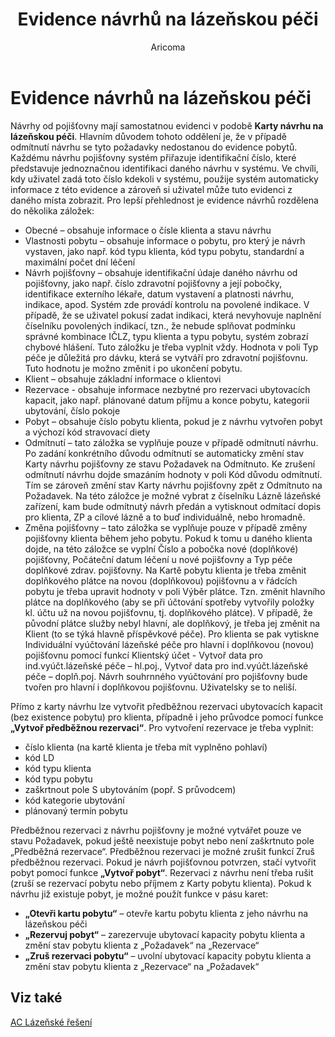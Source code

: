 ﻿---
    title: "Evidence návrhů na lázeňskou péči"
    author: Aricoma
    ms.date: 04/30/2018
    ms.topic: article
    ms.prod: dynamics-nav-2017
    ms.contentlocale: cs-cz
    ms.lasthandoff: 04/30/2018
---

# Evidence návrhů na lázeňskou péči

Návrhy od pojišťovny mají samostatnou evidenci v podobě **Karty návrhu na lázeňskou péči**. Hlavním důvodem tohoto oddělení je, že v případě odmítnutí návrhu se tyto požadavky nedostanou do evidence pobytů. Každému návrhu pojišťovny systém přiřazuje identifikační číslo, které představuje jednoznačnou identifikaci daného návrhu v systému. Ve chvíli, kdy uživatel zadá toto číslo kdekoli v systému, použije systém automaticky informace z této evidence a zároveň si uživatel může tuto evidenci z daného místa zobrazit. 
 Pro lepší přehlednost je evidence návrhů rozdělena do několika záložek:
-	Obecné – obsahuje informace o čísle klienta a stavu návrhu
-	Vlastnosti pobytu – obsahuje informace o pobytu, pro který je návrh vystaven, jako např. kód typu klienta, kód typu pobytu, standardní a maximální počet dní léčení
-	Návrh pojišťovny – obsahuje identifikační údaje daného návrhu od pojišťovny, jako např. číslo zdravotní pojišťovny a její pobočky, identifikace externího lékaře, datum vystavení a platnosti návrhu, indikace, apod. Systém zde provádí kontrolu na povolené indikace. V případě, že se uživatel pokusí zadat indikaci, která nevyhovuje naplnění číselníku povolených indikací, tzn., že nebude splňovat podmínku správné kombinace IČLZ, typu klienta a typu pobytu, systém zobrazí chybové hlášení. Tuto záložku je třeba vyplnit vždy. Hodnota v poli Typ péče je důležitá pro dávku, která se vytváří pro zdravotní pojišťovnu. Tuto hodnotu je možno změnit i po ukončení pobytu.
-	Klient – obsahuje základní informace o klientovi
-	Rezervace - obsahuje informace nezbytné pro rezervaci ubytovacích kapacit, jako např. plánované datum příjmu a konce pobytu, kategorii ubytování, číslo pokoje
-	Pobyt – obsahuje číslo pobytu klienta, pokud je z návrhu vytvořen pobyt a výchozí kód stravovací diety
-	Odmítnutí – tato záložka se vyplňuje pouze v případě odmítnutí návrhu. Po zadání konkrétního důvodu odmítnutí se automaticky změní stav Karty návrhu pojišťovny ze stavu Požadavek na Odmítnuto. Ke zrušení odmítnutí návrhu dojde smazáním hodnoty v poli Kód důvodu odmítnutí. Tím se zároveň změní stav Karty návrhu pojišťovny zpět z Odmítnuto na Požadavek. Na této záložce je možné vybrat z číselníku Lázně lázeňské zařízení, kam bude odmítnutý návrh předán a vytisknout odmítací dopis pro klienta, ZP a cílové lázně a to buď individuálně, nebo hromadně.
-	Změna pojišťovny – tato záložka se vyplňuje pouze v případě změny pojišťovny klienta během jeho pobytu. Pokud k tomu u daného klienta dojde, na této záložce se vyplní Číslo a pobočka nové (doplňkové) pojišťovny, Počáteční datum léčení u nové pojišťovny a Typ péče doplňkové zdrav. pojišťovny.
Na Kartě pobytu klienta je třeba změnit doplňkového plátce na novou (doplňkovou) pojišťovnu a v řádcích pobytu je třeba upravit hodnoty v poli Výběr plátce. Tzn. změnit hlavního plátce na doplňkového (aby se při účtování spotřeby vytvořily položky kl. účtu už na novou pojišťovnu, tj. doplňkového plátce). V případě, že původní plátce služby nebyl hlavní, ale doplňkový, je třeba jej změnit na Klient (to se týká hlavně příspěvkové péče).
Pro klienta se pak vytiskne Individuální vyúčtování lázeňské péče pro hlavní i doplňkovou (novou) pojišťovnu pomocí funkcí Klientský účet - Vytvoř data pro ind.vyúčt.lázeňské péče – hl.poj., Vytvoř data pro ind.vyúčt.lázeňské péče – doplň.poj. Návrh souhrnného vyúčtování pro pojišťovny bude tvořen pro hlavní i doplňkovou pojišťovnu. Uživatelsky se to neliší.

Přímo z karty návrhu lze vytvořit předběžnou rezervaci ubytovacích kapacit (bez existence pobytu) pro klienta, případně i jeho průvodce pomocí funkce **„Vytvoř předběžnou rezervaci“**. 
Pro vytvoření rezervace je třeba vyplnit: 
-	číslo klienta (na kartě klienta je třeba mít vyplněno pohlaví)
-	kód LD
-	kód typu klienta
-	kód typu pobytu
-	zaškrtnout pole S ubytováním (popř. S průvodcem)
-	kód kategorie ubytování
-	plánovaný termín pobytu

Předběžnou rezervaci z návrhu pojišťovny je možné vytvářet pouze ve stavu Požadavek, pokud ještě neexistuje pobyt nebo není zaškrtnuto pole „Předběžná rezervace“. 
Předběžnou rezervaci je možné  zrušit funkcí Zruš předběžnou rezervaci.
Pokud je návrh pojišťovnou potvrzen, stačí vytvořit pobyt pomocí funkce **„Vytvoř pobyt“**. Rezervaci z návrhu není třeba rušit (zruší se rezervací pobytu nebo příjmem z Karty pobytu klienta).
Pokud k návrhu již existuje pobyt, je možné použít funkce v pásu karet:
-	**„Otevři kartu pobytu“** – otevře kartu pobytu klienta z jeho návrhu na lázeňskou péči
-	**„Rezervuj pobyt“** – zarezervuje ubytovací kapacity pobytu klienta a změní stav pobytu klienta z „Požadavek“ na „Rezervace“
-	**„Zruš rezervaci pobytu“** – uvolní ubytovací kapacity pobytu klienta a změní stav pobytu klienta z  „Rezervace“ na „Požadavek“ 



## <a name="see-also"></a>Viz také
[AC Lázeňské řešení](spa-solution.md)
